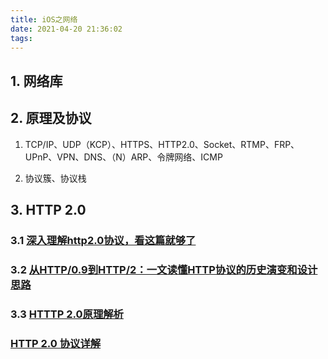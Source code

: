 ```yaml
---
title: iOS之网络
date: 2021-04-20 21:36:02
tags:  
---
```

## 1. 网络库

## 2. 原理及协议

1. TCP/IP、UDP（KCP）、HTTPS、HTTP2.0、Socket、RTMP、FRP、UPnP、VPN、DNS、（N）ARP、令牌网络、ICMP

2. 协议簇、协议栈

## 3. HTTP 2.0

### 3.1 [深入理解http2.0协议，看这篇就够了](https://zhuanlan.zhihu.com/p/89471776)

### 3.2 [从HTTP/0.9到HTTP/2：一文读懂HTTP协议的历史演变和设计思路](http://www.52im.net/thread-1709-1-1.html)

### 3.3 [HTTTP 2.0原理解析](http://www.jouypub.com/2018/b75b74f86647f1eb8ca4bea6d1353236/)

### [HTTP 2.0 协议详解](https://github.com/zqjflash/http2-protocol)
